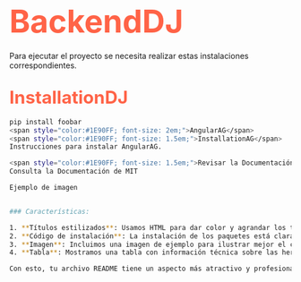 # <span style="color:#FF6347; font-size: 2em;">BackendDJ</span>
Para ejecutar el proyecto se necesita realizar estas instalaciones correspondientes.

## <span style="color:#FF6347; font-size: 1.5em;">InstallationDJ</span>
```bash
pip install foobar
<span style="color:#1E90FF; font-size: 2em;">AngularAG</span>
<span style="color:#1E90FF; font-size: 1.5em;">InstallationAG</span>
Instrucciones para instalar AngularAG.

<span style="color:#1E90FF; font-size: 1.5em;">Revisar la Documentación</span>
Consulta la Documentación de MIT

Ejemplo de imagen


### Características:

1. **Títulos estilizados**: Usamos HTML para dar color y agrandar los títulos.
2. **Código de instalación**: La instalación de los paquetes está claramente organizada en secciones.
3. **Imagen**: Incluimos una imagen de ejemplo para ilustrar mejor el contenido.
4. **Tabla**: Mostramos una tabla con información técnica sobre las herramientas utilizadas en el proyecto.

Con esto, tu archivo README tiene un aspecto más atractivo y profesional.
